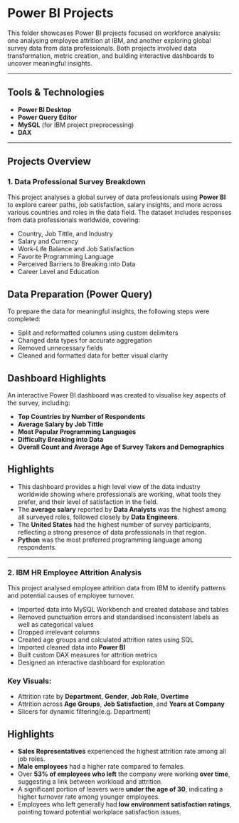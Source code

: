 # Power BI Projects 
This folder showcases  Power BI projects focused on workforce analysis: one analysing employee attrition at IBM, and another  exploring global survey data from data professionals. Both projects involved data transformation, metric creation, and building interactive dashboards to uncover meaningful insights.

---

## Tools & Technologies
- **Power BI Desktop**
- **Power Query Editor**
- **MySQL** (for IBM project preprocessing)
- **DAX**

---

## Projects Overview

### 1. Data Professional Survey Breakdown
This project analyses a global survey of data professionals using **Power BI** to explore career paths, job satisfaction, salary insights, and more across various countries and roles in the data field.
The dataset includes responses from data professionals worldwide, covering:
  - Country, Job Tittle, and Industry
  - Salary and Currency
  - Work-Life Balance and Job Satisfaction
  - Favorite Programming Language
  - Perceived Barriers to Breaking into Data
  - Career Level and Education

## Data Preparation  (Power Query)
  To prepare the data  for meaningful insights, the following steps were completed:
   - Split and reformatted columns using custom delimiters
   - Changed data types for accurate aggregation
   - Removed unnecessary fields
   - Cleaned and formatted data for better visual clarity

## Dashboard Highlights
An interactive Power BI dashboard was created to visualise key aspects of the survey, including:

  - **Top Countries by Number of Respondents**
  - **Average Salary by Job Tittle**
  - **Most Popular Programming Languages**
  - **Difficulty  Breaking into Data**
  - **Overall Count and Average Age of Survey Takers and Demographics**

## Highlights
- This dashboard provides a high level view of  the data industry  worldwide showing where professionals are working, what tools they prefer, and their level of  satisfaction  in the field.
- The **average salary** reported by **Data Analysts** was the highest among all surveyed roles, followed closely by **Data Engineers**.
- The **United States** had  the highest number of survey participants, reflecting a strong presence of data professionals in that region.
- **Python** was the most preferred programming language among respondents.
   
---

### 2. IBM HR Employee Attrition Analysis
This project analysed employee attrition data from IBM to identify patterns and potential causes of employee turnover.

- Imported data into MySQL Workbench and created database  and tables
- Removed punctuation errors and standardised inconsistent labels as well as categorical values 
- Dropped irrelevant columns
- Created age groups  and calculated attrition rates using SQL 
- Imported cleaned data into **Power BI** 
- Built custom DAX measures for attrition metrics
- Designed an interactive  dashboard for exploration

### Key Visuals:
- Attrition rate by **Department**, **Gender**, **Job Role**, **Overtime**
- Attrition across **Age Groups**, **Job Satisfaction**, and  **Years at Company**
- Slicers for dynamic filtering(e.g. Department)

## Highlights
- **Sales Representatives** experienced the highest attrition rate among all job roles.
- **Male employees** had a higher rate compared to females.
- Over **53% of employees who left** the company were working **over time**, suggesting a link between workload and attrition.
- A significant portion of leavers were **under the age of 30**, indicating a higher  turnover rate among younger employees.
- Employees who left generally had **low environment satisfaction ratings**, pointing toward potential workplace satisfaction issues.
